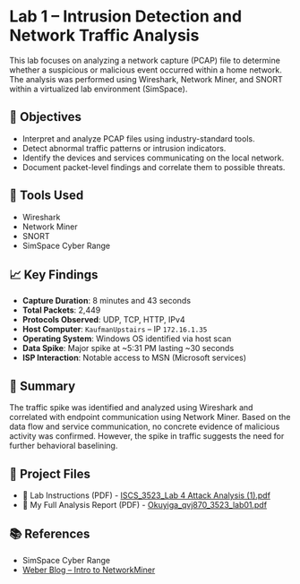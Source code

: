 # Lab 1 – Intrusion Detection and Network Traffic Analysis

This lab focuses on analyzing a network capture (PCAP) file to determine whether a suspicious or malicious event occurred within a home network. The analysis was performed using Wireshark, Network Miner, and SNORT within a virtualized lab environment (SimSpace).

## 🧪 Objectives
- Interpret and analyze PCAP files using industry-standard tools.
- Detect abnormal traffic patterns or intrusion indicators.
- Identify the devices and services communicating on the local network.
- Document packet-level findings and correlate them to possible threats.

## 🔧 Tools Used
- Wireshark
- Network Miner
- SNORT
- SimSpace Cyber Range

## 📈 Key Findings
- **Capture Duration**: 8 minutes and 43 seconds
- **Total Packets**: 2,449
- **Protocols Observed**: UDP, TCP, HTTP, IPv4
- **Host Computer**: `KaufmanUpstairs` – IP `172.16.1.35`
- **Operating System**: Windows OS identified via host scan
- **Data Spike**: Major spike at ~5:31 PM lasting ~30 seconds
- **ISP Interaction**: Notable access to MSN (Microsoft services)

## 🧠 Summary
The traffic spike was identified and analyzed using Wireshark and correlated with endpoint communication using Network Miner. Based on the data flow and service communication, no concrete evidence of malicious activity was confirmed. However, the spike in traffic suggests the need for further behavioral baselining.

## 📂 Project Files

- 📄 Lab Instructions (PDF) - [ISCS_3523_Lab 4 Attack Analysis (1).pdf](https://github.com/user-attachments/files/20493537/ISCS_3523_Lab.4.Attack.Analysis.1.pdf)
- 📄 My Full Analysis Report (PDF) - [Okuyiga_qvj870_3523_lab01.pdf](https://github.com/user-attachments/files/20493615/Okuyiga_qvj870_3523_lab01.pdf)


## 📚 References
- SimSpace Cyber Range
- [Weber Blog – Intro to NetworkMiner](https://weberblog.net/intro-to-networkminer/)
